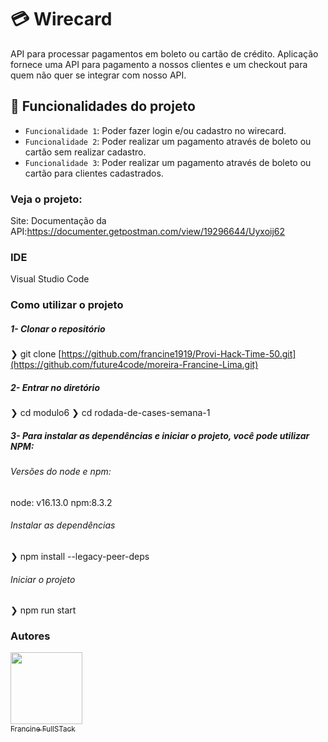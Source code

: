 # 💳 Wirecard
API para processar pagamentos em boleto ou cartão de crédito.
Aplicação fornece uma API para pagamento a nossos clientes e um checkout para quem não quer se integrar com nosso API.

## :hammer: Funcionalidades do projeto
- `Funcionalidade 1`: Poder fazer login e/ou cadastro no wirecard.
- `Funcionalidade 2`: Poder realizar um pagamento através de boleto ou cartão sem realizar cadastro.
- `Funcionalidade 3`: Poder realizar um pagamento através de boleto ou cartão para clientes cadastrados.

### Veja o projeto: 
Site:
Documentação da API:https://documenter.getpostman.com/view/19296644/Uyxoij62


<!-- ### Lista com linguagens, frameworks e/ou tecnologias usadas
- HTML
- JAVASCRIPT
- CSS
- NODEJS
- AXIOS
- STYLED-COMPONENTS
- TYPESCRIPT
- EXPRESS
- REACT
- JWT
- BCRYPT
- MYSQL
- CORS
- KNEX
- UUID
- DOTENV
- Figma -->


### IDE
Visual Studio Code

### Como utilizar o projeto

##### 1- Clonar o repositório

  ❯ git clone [https://github.com/francine1919/Provi-Hack-Time-50.git](https://github.com/future4code/moreira-Francine-Lima.git)

  ##### 2- Entrar no diretório
  ❯ cd modulo6
  ❯ cd rodada-de-cases-semana-1

##### 3- Para instalar as dependências e iniciar o projeto, você pode utilizar NPM:
  ###### Versões do node e npm:
  node: v16.13.0
  npm:8.3.2

 ###### Instalar as dependências
  ❯ npm install --legacy-peer-deps

 ###### Iniciar o projeto
  ❯ npm run start


### Autores

 [<img src="https://avatars.githubusercontent.com/u/94610559?v=4" width=115/><br><sub>Francine FullSTack</sub>](https://github.com/francine1919)